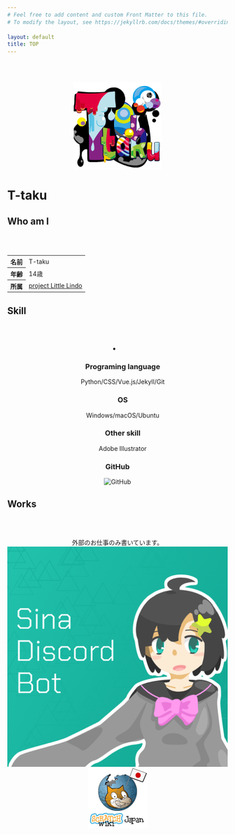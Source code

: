 ```yaml
---
# Feel free to add content and custom Front Matter to this file.
# To modify the layout, see https://jekyllrb.com/docs/themes/#overriding-theme-defaults

layout: default
title: TOP
---
```

<br><br>

<center>
<img src="img/T-taku.png" alt = "アイコン" width= "200">
</center>

# T-taku

<center>
<div class="inline"><a href="https://github.com/T-taku"><i class="fab fa-github"></i></a></div>
<div class="inline"><a href="https://twitter.com/T_taku0427"><i class="fab fa-twitter"></i></a></div>
<div class="inline"><a href="https://t-taku.jp/"><i class="far fa-window-maximize"></i></a></div>
</center>

## Who am I
<br><br>
<center>
<table>
  <tr>
  <th>名前</th>
    <td>T-taku</td>
  </tr>
  <tr>
  <th>年齢</th>
    <td>14歳</td>
  </tr>
  <tr>
  <th>所属</th>
    <td><a href="https://littlelindo.jp/">project Little Lindo</a></td>
  </tr>
</table>
</center>

## Skill
<br><br>
<center>
<li>
<ul><h3>Programing language</h3> <p class="skills">Python/CSS/Vue.js/Jekyll/Git</p></ul>
<ul><h3>OS</h3> <p class="skills">Windows/macOS/Ubuntu</p></ul>
<ul><h3>Other skill</h3> <p class="skills">Adobe Illustrator</p></ul>
</li>
<h3>GitHub</h3>
<img src="https://grass-graph.moshimo.works/images/T-taku.png" class="grass" alt="GitHub">
</center>

## Works
<br><br>
<center>
外部のお仕事のみ書いています。<br>
<div class="inline-2"><a href="https://sina-chan-d.com" class="n-a"><img src="img/sina.png" alt = "Sina-chan" class="works"></a></div>
<div class="inline-2"><a href="https://ja.scratch-wiki.info" class="n-a"><img src="img/Wiki.png" alt = "Japanese Scratch-Wiki" class="works"></a></div>
